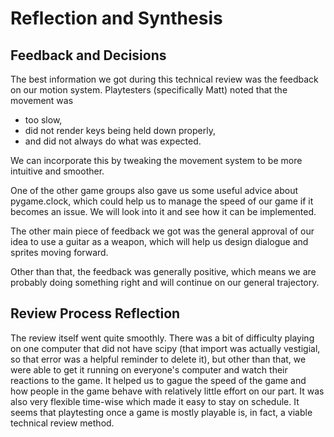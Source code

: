# Reflection and Synthesis
## Feedback and Decisions
The best information we got during this technical review was the feedback on our motion system. Playtesters (specifically Matt) noted that the movement was  
* too slow,
* did not render keys being held down properly,
* and did not always do what was expected.

We can incorporate this by tweaking the movement system to be more intuitive and smoother.

One of the other game groups also gave us some useful advice about pygame.clock, which could help us to manage the speed of our game if it becomes an issue. We will look into it and see how it can be implemented.

The other main piece of feedback we got was the general approval of our idea to use a guitar as a weapon, which will help us design dialogue and sprites moving forward.

Other than that, the feedback was generally positive, which means we are probably doing something right and will continue on our general trajectory.

## Review Process Reflection
The review itself went quite smoothly. There was a bit of difficulty playing on one computer that did not have scipy (that import was actually vestigial, so that error was a helpful reminder to delete it), but other than that, we were able to get it running on everyone's computer and watch their reactions to the game. It helped us to gague the speed of the game and how people in the game behave with relatively little effort on our part. It was also very flexible time-wise which made it easy to stay on schedule. It seems that playtesting once a game is mostly playable is, in fact, a viable technical review method.
